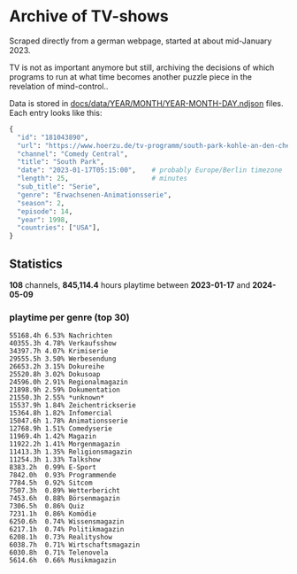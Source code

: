 # Archive of TV-shows

Scraped directly from a german webpage, started at about mid-January 2023.

TV is not as important anymore but still, archiving the decisions of which programs to run at what time
becomes another puzzle piece in the revelation of mind-control.. 

Data is stored in [docs/data/YEAR/MONTH/YEAR-MONTH-DAY.ndjson](docs/data/) files. 
Each entry looks like this:

```python
{
  "id": "181043890", 
  "url": "https://www.hoerzu.de/tv-programm/south-park-kohle-an-den-chefkoch/bid_181043890/", 
  "channel": "Comedy Central", 
  "title": "South Park", 
  "date": "2023-01-17T05:15:00",    # probably Europe/Berlin timezone 
  "length": 25,                     # minutes 
  "sub_title": "Serie", 
  "genre": "Erwachsenen-Animationsserie", 
  "season": 2, 
  "episode": 14, 
  "year": 1998, 
  "countries": ["USA"],
}
```

## Statistics

**108** channels, **845,114.4** hours playtime between **2023-01-17** and **2024-05-09**


### playtime per genre (top 30)

    55168.4h 6.53% Nachrichten
    40355.3h 4.78% Verkaufsshow
    34397.7h 4.07% Krimiserie
    29555.5h 3.50% Werbesendung
    26653.2h 3.15% Dokureihe
    25520.8h 3.02% Dokusoap
    24596.0h 2.91% Regionalmagazin
    21898.9h 2.59% Dokumentation
    21550.3h 2.55% *unknown*
    15537.9h 1.84% Zeichentrickserie
    15364.8h 1.82% Infomercial
    15047.6h 1.78% Animationsserie
    12768.9h 1.51% Comedyserie
    11969.4h 1.42% Magazin
    11922.2h 1.41% Morgenmagazin
    11413.3h 1.35% Religionsmagazin
    11254.3h 1.33% Talkshow
    8383.2h  0.99% E-Sport
    7842.0h  0.93% Programmende
    7784.5h  0.92% Sitcom
    7507.3h  0.89% Wetterbericht
    7453.6h  0.88% Börsenmagazin
    7306.5h  0.86% Quiz
    7231.1h  0.86% Komödie
    6250.6h  0.74% Wissensmagazin
    6217.1h  0.74% Politikmagazin
    6208.1h  0.73% Realityshow
    6038.7h  0.71% Wirtschaftsmagazin
    6030.8h  0.71% Telenovela
    5614.6h  0.66% Musikmagazin
